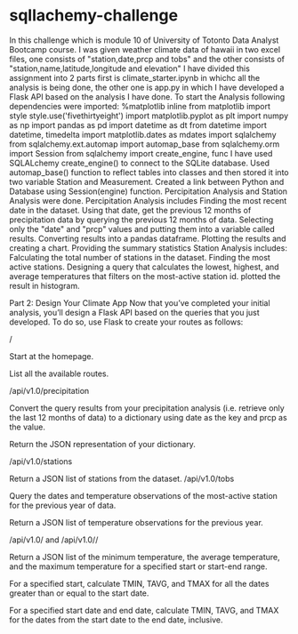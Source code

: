 # sqllachemy-challenge
In this challenge which is module 10 of University of Totonto Data Analyst Bootcamp course.
I was given weather climate data of hawaii in two excel files, one consists of "station,date,prcp and tobs" and the other consists of "station,name,latitude,longitude and elevation"
I have divided this assignment into 2 parts first is climate_starter.ipynb in whichc all the analysis is being done, the other one is app.py in which I have developed a Flask API based on the analysis I have done.
To start the Analysis following dependencies were imported:
%matplotlib inline
from matplotlib import style
style.use('fivethirtyeight')
import matplotlib.pyplot as plt
import numpy as np
import pandas as pd
import datetime as dt
from datetime import datetime, timedelta
import matplotlib.dates as mdates
import sqlalchemy
from sqlalchemy.ext.automap import automap_base
from sqlalchemy.orm import Session
from sqlalchemy import create_engine, func
I have used SQLALchemy create_engine() to connect to the SQLite database.
Used automap_base() function to reflect tables into classes and then stored it into two variable Station and Measurement.
Created a link between Python and Database using Session(engine) function.
Percipitation Analysis and Station Analysis were done.
Percipitation Analysis includes
Finding the most recent date in the dataset.
Using that date, get the previous 12 months of precipitation data by querying the previous 12 months of data.
Selecting only the "date" and "prcp" values and putting them into a variable called results.
Converting results into a pandas dataframe.
Plotting the results and creating a chart.
Providing the summary statistics
Station Analysis includes:
Falculating the total number of stations in the dataset.
Finding the most active stations.
Designing a query that calculates the lowest, highest, and average temperatures that filters on the most-active station id.
plotted the result in histogram.

Part 2: Design Your Climate App
Now that you’ve completed your initial analysis, you’ll design a Flask API based on the queries that you just developed. To do so, use Flask to create your routes as follows:

/

Start at the homepage.

List all the available routes.

/api/v1.0/precipitation

Convert the query results from your precipitation analysis (i.e. retrieve only the last 12 months of data) to a dictionary using date as the key and prcp as the value.

Return the JSON representation of your dictionary.

/api/v1.0/stations

Return a JSON list of stations from the dataset.
/api/v1.0/tobs

Query the dates and temperature observations of the most-active station for the previous year of data.

Return a JSON list of temperature observations for the previous year.

/api/v1.0/<start> and /api/v1.0/<start>/<end>

Return a JSON list of the minimum temperature, the average temperature, and the maximum temperature for a specified start or start-end range.

For a specified start, calculate TMIN, TAVG, and TMAX for all the dates greater than or equal to the start date.

For a specified start date and end date, calculate TMIN, TAVG, and TMAX for the dates from the start date to the end date, inclusive.


